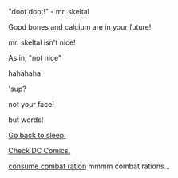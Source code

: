 "doot doot!" - mr. skeltal

Good bones and calcium are in your future!

mr. skeltal isn't nice!

As in, "not nice"

hahahaha

'sup?

not your face!

but words!

[Go back to sleep.](../sleep/marshmallow.md)

[Check DC Comics.](../DC-Comics/epic_DC_Character.md)

[consume combat ration](../combatration/combat_ration.md)
mmmm combat rations...
